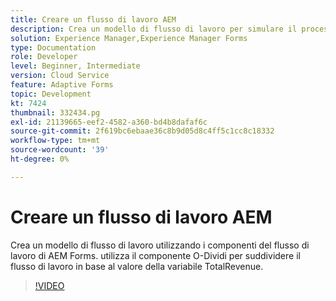 ```yaml
---
title: Creare un flusso di lavoro AEM
description: Crea un modello di flusso di lavoro per simulare il processo aziendale.
solution: Experience Manager,Experience Manager Forms
type: Documentation
role: Developer
level: Beginner, Intermediate
version: Cloud Service
feature: Adaptive Forms
topic: Development
kt: 7424
thumbnail: 332434.pg
exl-id: 21139665-eef2-4582-a360-bd4b8dafaf6c
source-git-commit: 2f619bc6ebaae36c8b9d05d8c4ff5c1cc8c18332
workflow-type: tm+mt
source-wordcount: '39'
ht-degree: 0%

---
```


# Creare un flusso di lavoro AEM

Crea un modello di flusso di lavoro utilizzando i componenti del flusso di lavoro di AEM Forms. utilizza il componente O-Dividi per suddividere il flusso di lavoro in base al valore della variabile TotalRevenue.

>[!VIDEO](https://video.tv.adobe.com/v/332434?quality=12&learn=on)

